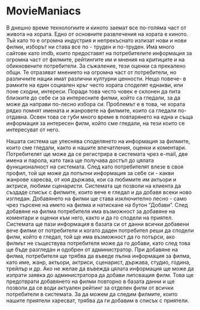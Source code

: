 # MovieManiacs

В днешно време технологиите и киното заемат все по-голяма част от живота на хората. Едно от основните развлечения на хората е киното. Тъй като то е огромна индустрия и непрекъснато излизат нови и нови филми, изборът ни става все по - труден и по-труден.
Има много сайтове като imdb, които предоставят на потребителите информация за огромна част от филмите, рейтингите им и мнения на критиците и на обикновените потребители. За съжаление, тези оценки са прекалено общи. Те отразяват мнението на огромна част от потребители, но различните нации имат различни културни ценности. Нещо повече- в рамките на един социален кръг често хората споделят еднакви, или поне сходни, интереси. Поради това често човек е склонен да пита близките до себе си за интересните филми, който са гледали, за да може да направи по-лесно избора си. Проблемът е в това, че хората рядко помнят имената и жанровете на филмите, които са гледали по-отдавна. Освен това се губи много време в повтарянето на една и съща информация за интересен филм, който сме гледали, на тези които се интересуват от него.

Нашата система ще улеснява споделянето на информация за филмите, които сме гледали, както и нашите впечатления, оценки и коментари. Потребителят ще може да се регистрира в системата чрез e-mail, две имена и парола, като така ще получава достъп до цялата функционалност на системата. След като потребителят влезе в своя профил, той ще може да попълни информация за себе си - какви жанрове харесва, от коя държава, кои са любимите им актьори и актриси, любими сценаристи. Системата ще позволи на клиента да създаде списък с филмите, които вече е гледал и да добавя всеки ново изгледан. Добавянето на филми ще става изключително лесно - само чрез търсене на името на филма и натискане на бутон “Добави”. След добавяне на филма потребителя има възможност за добавяне на коментари и оценки към него, както и да го сподели на приятел. Системата ще пази информация в базата си от данни всички добавени вече филми от потребители и когато даден потребител реши да сподели филм, който е гледал, той ще има възможност да го потърси, ако филмът не съществува потребителя може да го добави, като след това ще бъде разгледан и одобрен от администратор. При добавяне на филма, потребителя ще трябва да въведе пълна информация за филма, като име, жанр, актьори, актриси, сценарист, държава, студио, година, трейлър и др. Ако не желае да въвежда цялата информация ще може да изпрати заявка до администратора да добави липсващия филм. Това ще предотврати добавянето на филми повторно в базата данни и ще позволи да се води актуален рейтинг за отделен филм от всички потребители в системата. За да можем да следим филмите, които нашите приятели харесват, трябва да ги добавим в списък с приятели.
